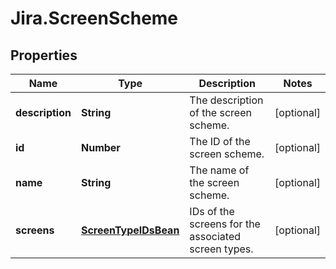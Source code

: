 # Jira.ScreenScheme

## Properties

Name | Type | Description | Notes
------------ | ------------- | ------------- | -------------
**description** | **String** | The description of the screen scheme. | [optional] 
**id** | **Number** | The ID of the screen scheme. | [optional] 
**name** | **String** | The name of the screen scheme. | [optional] 
**screens** | [**ScreenTypeIDsBean**](ScreenTypeIDsBean.md) | IDs of the screens for the associated screen types. | [optional] 


